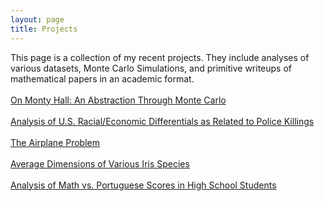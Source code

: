 ```yaml
---
layout: page
title: Projects
---
```

This page is a collection of my recent projects. They include analyses of various datasets, Monte Carlo Simulations, and primitive writeups of mathematical papers in an academic format.
<br><br>
[On Monty Hall: An Abstraction Through Monte Carlo](https://nbviewer.jupyter.org/github/jeffreycheng3421/jeffreycheng3421.github.io/blob/master/rpdfs/Monty%20Hall%20Paper.pdf)
<br><br>
[Analysis of U.S. Racial/Economic Differentials as Related to Police Killings](https://nbviewer.jupyter.org/github/jeffreycheng3421/jeffreycheng3421.github.io/blob/master/rpdfs/Racial%20Differentials%20Project%20Writeup.pdf)
<br><br>
[The Airplane Problem](https://www.math.ucdavis.edu/~gravner/MAT135A/resources/chpr.pdf)
<br><br>
[Average Dimensions of Various Iris Species](https://nbviewer.jupyter.org/github/jeffreycheng3421/jeffreycheng3421.github.io/blob/master/rpdfs/Iris%20Clustering.pdf)
<br><br>
[Analysis of Math vs. Portuguese Scores in High School Students](https://nbviewer.jupyter.org/github/jeffreycheng3421/jeffreycheng3421.github.io/blob/master/rpdfs/Mvpscore.pdf)
<br><br>
